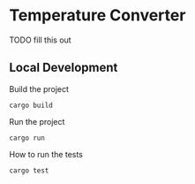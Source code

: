 # Temperature Converter

TODO fill this out

## Local Development

Build the project

```shell
cargo build
```

Run the project

```shell
cargo run
```

How to run the tests

```shell
cargo test
```

